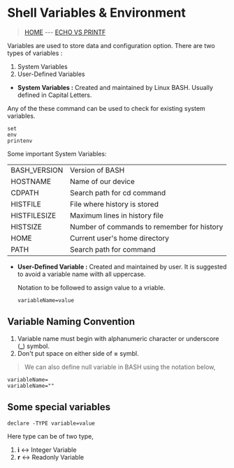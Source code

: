 # Shell Variables & Environment

> [HOME](../README.md) --- [ECHO VS PRINTF](002_echo_vs_printf.md)

Variables are used to store data and configuration option.
There are two types of variables :
1. System Variables
2. User-Defined Variables

* **System Variables :** Created and maintained by Linux BASH. Usually defined in Capital Letters.

Any of the these command can be used to check for existing system variables.
```
set
env
printenv
```

Some important System Variables:

|||
|-------------|-------------|
|BASH_VERSION|Version of BASH|
|HOSTNAME|Name of our device|
|CDPATH|Search path for cd command|
|HISTFILE|File where history is stored|
|HISTFILESIZE|Maximum lines in history file|
|HISTSIZE|Number of commands to remember for history|
|HOME|Current user's home directory|
|PATH|Search path for command|

* **User-Defined Variable :** Created and maintained by user. It is suggested to avoid a variable name wilth all uppercase.

    Notation to be followed to assign value to a vriable.
    ```
    variableName=value
    ```

## Variable Naming Convention

1. Variable name must begin with alphanumeric character or underscore (**_**) symbol.
2. Don't put space on either side of **=** symbl.

> We can also define null variable in BASH using the notation below,
```
variableName=
variableName=""
```

## Some special variables

```
declare -TYPE variable=value
```

Here type can be of two type,

1. **i** <-> Integer Variable
2. **r** <-> Readonly Variable